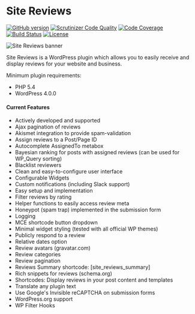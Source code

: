 # Site Reviews

[![GitHub version](https://badge.fury.io/gh/geminilabs%2Fsite-reviews.svg)](https://badge.fury.io/gh/geminilabs%2Fsite-reviews) [![Scrutinizer Code Quality](https://scrutinizer-ci.com/g/geminilabs/site-reviews/badges/quality-score.png?b=master)](https://scrutinizer-ci.com/g/geminilabs/site-reviews/?branch=master) [![Code Coverage](https://scrutinizer-ci.com/g/geminilabs/site-reviews/badges/coverage.png?b=master)](https://scrutinizer-ci.com/g/geminilabs/site-reviews/?branch=master) [![Build Status](https://travis-ci.org/geminilabs/site-reviews.svg?branch=master)](https://travis-ci.org/geminilabs/site-reviews) [![License](https://img.shields.io/badge/license-GPLv3-brightgreen.svg)](https://github.com/geminilabs/site-reviews/blob/master/LICENSE)

![Site Reviews banner](src/assets/banner-1544x500.png)

Site Reviews is a WordPress plugin which allows you to easily receive and display reviews for your website and business.

Minimum plugin requirements:

* PHP 5.4
* WordPress 4.0.0

#### Current Features

- Actively developed and supported
- Ajax pagination of reviews
- Akismet integration to provide spam-validation
- Assign reviews to a Post/Page ID
- Autocomplete AssignedTo metabox
- Bayesian ranking for posts with assigned reviews (can be used for WP_Query sorting)
- Blacklist reviewers
- Clean and easy-to-configure user interface
- Configurable Widgets
- Custom notifications (including Slack support)
- Easy setup and implementation
- Filter reviews by rating
- Helper functions to easily access review meta
- Honeypot (spam trap) implemented in the submission form
- Logging
- MCE shortcode button dropdown
- Minimal widget styling (tested with all official WP themes)
- Publicly respond to a review
- Relative dates option
- Review avatars (gravatar.com)
- Review categories
- Review pagination
- Reviews Summary shortcode: [site_reviews_summary]
- Rich snippets for reviews (schema.org)
- Shortcodes: Display reviews in your post content and templates
- Translate any plugin text
- Use Google's Invisible reCAPTCHA on submission forms
- WordPress.org support
- WP Filter Hooks

